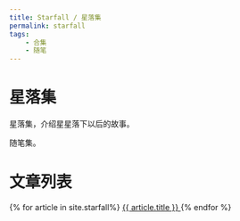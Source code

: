 ```yaml
---
title: Starfall / 星落集
permalink: starfall
tags: 
    - 合集
    - 随笔
---
```


# 星落集

星落集，介绍星星落下以后的故事。

随笔集。

# 文章列表

{% for article in site.starfall%}
<a href="{{article.url}}">
    {{ article.title }}
</a>
{% endfor %}
